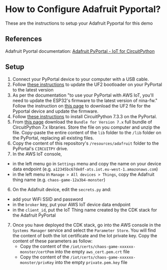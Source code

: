 # How to Configure Adafruit Pyportal?
These are the instructions to setup your Adafruit Pyportal for this demo

## References
Adafruit Pyortal documentation: [Adafruit PyPortal - IoT for CircuitPython](https://learn.adafruit.com/adafruit-pyportal)

## Setup
1. Connect your PyPortal device to your computer with a USB cable.
2. Follow [these instructions](https://learn.adafruit.com/adafruit-pyportal/update-the-uf2-bootloader) to update the UF2
bootloader on your PyPortal to the latest version
2. As per the documentation "to use your PyPortal with AWS IoT, you'll need to update the ESP32's firmware to the latest 
version of nina-fw." Follow the instruction on 
[this page](https://learn.adafruit.com/upgrading-esp32-firmware/upgrade-all-in-one-esp32-airlift-firmware)
to download the UF2 file for the Pyportal device and update the firmware.
3. Follow [these instructions](https://learn.adafruit.com/adafruit-pyportal/install-circuitpython) to install 
CircuitPython 7.3.3 on the PyPortal.
4. From [this page](https://circuitpython.org/libraries) download the `Bundle for Version 7.x` full bundle of 
CircuitPython 7.x libraries. Store the file on you computer and unzip the file. Copy-paste the entire content of the
`lib` folder to the `/lib` folder on the PyPortal, replacing all existing files.
4. Copy the content of this repository's `/resources/adafruit` folder to the PyPortal's `CIRCUITPY` drive.
5. In the AWS IoT console, 
  * in the left menu go in `Settings` menu and copy the name on your device data endpoint (e.g. `a12345bc67de8f-ats.iot.eu-west-1.amazonaws.com`)
  * in the left menu in `Manage > All devices > Things`, copy the Adafruit thing name (e.g. `chaos-game-12a3b4-monster`)
6. On the Adafruit device, edit the `secrets.py` and:
  * add your WiFi SSID and password
  * in the `broker` key, put your AWS IoT device data endpoint
  * in the `client_id`, put the IoT Thing name created by the CDK stack for the Adafruit PyPortal
7. Once you have deployed the CDK stack, go into the AWS console in the `Systems Manager` service and select the 
`Parameter Store`. You will find the content of both the Iot certificate and the Iot private key. Copy the content of
these parameters as follow:
    * Copy the content of the `/iot/certs/chaos-game-xxxxxx-monster/certPem` into the empty `aws_cert.pem.crt` file
    * Copy the content of the `/iot/certs/chaos-game-xxxxxx-monster/privKey` into the empty `private.pem.key` file